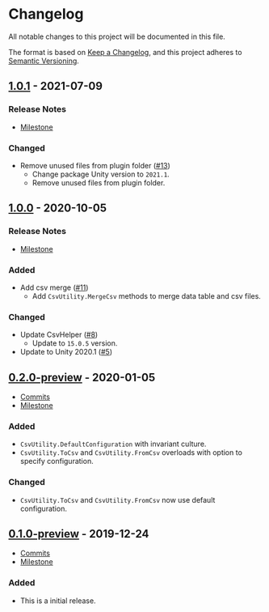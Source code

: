 # Changelog

All notable changes to this project will be documented in this file.

The format is based on [Keep a Changelog](https://keepachangelog.com/en/1.0.0/),
and this project adheres to [Semantic Versioning](https://semver.org/spec/v2.0.0.html).

## [1.0.1](https://github.com/unity-game-framework/ugf-csv/releases/tag/1.0.1) - 2021-07-09  

### Release Notes

- [Milestone](https://github.com/unity-game-framework/ugf-csv/milestone/4?closed=1)  
    

### Changed

- Remove unused files from plugin folder ([#13](https://github.com/unity-game-framework/ugf-csv/pull/13))  
    - Change package Unity version to `2021.1`.
    - Remove unused files from plugin folder.

## [1.0.0](https://github.com/unity-game-framework/ugf-csv/releases/tag/1.0.0) - 2020-10-05  

### Release Notes

- [Milestone](https://github.com/unity-game-framework/ugf-csv/milestone/3?closed=1)  
    

### Added

- Add csv merge ([#11](https://github.com/unity-game-framework/ugf-csv/pull/11))  
    - Add `CsvUtility.MergeCsv` methods to merge data table and csv files.

### Changed

- Update CsvHelper ([#8](https://github.com/unity-game-framework/ugf-csv/pull/8))  
    - Update to `15.0.5` version.
- Update to Unity 2020.1 ([#5](https://github.com/unity-game-framework/ugf-csv/issues/5))

## [0.2.0-preview](https://github.com/unity-game-framework/ugf-csv/releases/tag/0.2.0-preview) - 2020-01-05  

- [Commits](https://github.com/unity-game-framework/ugf-csv/compare/0.1.0-preview...0.2.0-preview)
- [Milestone](https://github.com/unity-game-framework/ugf-csv/milestone/1?closed=1)

### Added
- `CsvUtility.DefaultConfiguration` with invariant culture.
- `CsvUtility.ToCsv` and `CsvUtility.FromCsv` overloads with option to specify configuration.

### Changed
- `CsvUtility.ToCsv` and `CsvUtility.FromCsv` now use default configuration.

## [0.1.0-preview](https://github.com/unity-game-framework/ugf-csv/releases/tag/0.1.0-preview) - 2019-12-24  

- [Commits](https://github.com/unity-game-framework/ugf-csv/compare/f1de95b...0.1.0-preview)
- [Milestone](https://github.com/unity-game-framework/ugf-csv/milestone/1?closed=1)

### Added
- This is a initial release.


